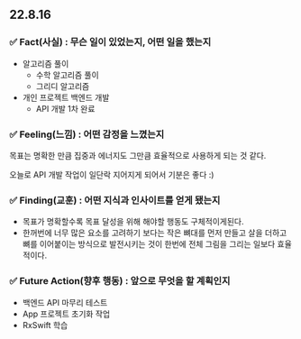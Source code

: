 ## 22.8.16

### ✅ Fact(사실) : 무슨 일이 있었는지, 어떤 일을 했는지

- 알고리즘 풀이
  - 수학 알고리즘 풀이
  - 그리디 알고리즘
- 개인 프로젝트 백엔드 개발
  - API 개발 1차 완료

### ✅ Feeling(느낌) : 어떤 감정을 느꼈는지

목표는 명확한 만큼 집중과 에너지도 그만큼 효율적으로 사용하게 되는 것 같다.

오늘로 API 개발 작업이 일단락 지어지게 되어서 기분은 좋다 :)

### ✅ Finding(교훈) : 어떤 지식과 인사이트를 얻게 됐는지

- 목표가 명확할수록 목표 달성을 위해 해야할 행동도 구체적이게된다.
- 한꺼번에 너무 많은 요소를 고려하기 보다는 작은 뼈대를 먼저 만들고 살을 더하고 뼈를 이어붙이는 방식으로 발전시키는 것이 한번에 전체 그림을 그리는 일보다 효율적이다.

### ✅ Future Action(향후 행동) : 앞으로 무엇을 할 계획인지

- 백엔드 API 마무리 테스트
- App 프로젝트 초기화 작업
- RxSwift 학습
